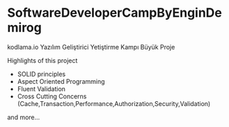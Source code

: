 # SoftwareDeveloperCampByEnginDemirog
kodlama.io Yazılım Geliştirici Yetiştirme Kampı Büyük Proje

Highlights of this project
- SOLID principles
- Aspect Oriented Programming
- Fluent Validation
- Cross Cutting Concerns (Cache,Transaction,Performance,Authorization,Security,Validation) 

and more... 

